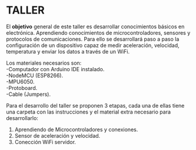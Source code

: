 # TALLER

El **objetivo** general de este taller es desarrollar conocimientos básicos en electrónica. Aprendiendo conocimientos de microcontroladores, sensores y protocolos de comunicaciones. Para ello se desarrollará paso a paso la configuración de un dispositivo capaz de medir aceleración, velocidad, temperatura y enviar los datos a través de un WiFi.

Los materiales necesarios son:<br/>
-Computador con Arduino IDE instalado. <br/>
-NodeMCU (ESP8266).<br/>
-MPU6050.<br/>
-Protoboard.<br/>
-Cable (Jumpers).<br/>

Para el desarrollo del taller se proponen 3 etapas, cada una de ellas tiene una carpeta con las instrucciones y el material extra necesario para desarrollarlo:
1. Aprendiendo de Microcontroladores y conexiones.
2. Sensor de aceleración y velocidad.
3. Conección WiFi servidor. 
   
   

